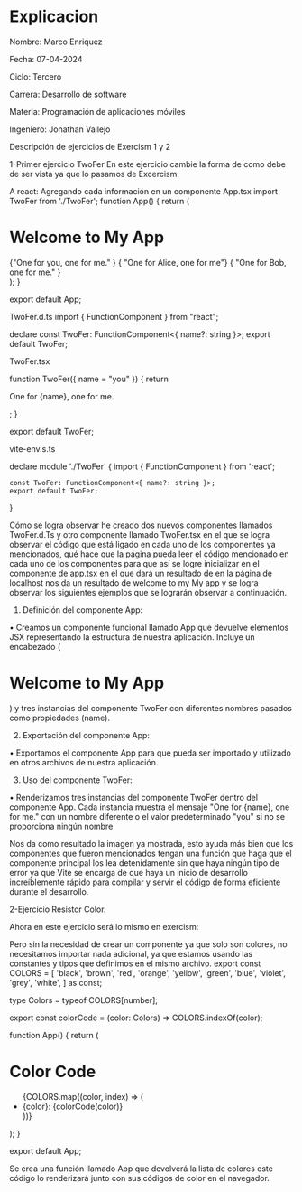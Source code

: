 # Explicacion
Nombre: Marco Enriquez

Fecha: 07-04-2024

Ciclo: Tercero

Carrera: Desarrollo de software

Materia: Programación de aplicaciones móviles 

Ingeniero: Jonathan Vallejo


Descripción de ejercicios de Exercism 1 y 2

1-Primer ejercicio TwoFer
En este ejercicio cambie la forma de como debe de ser vista ya que lo pasamos de Excercism: 
 
A react:
Agregando cada información en un componente 
App.tsx
import TwoFer from './TwoFer'; 
function App() {
  return (
    <div>
      <h1>Welcome to My App</h1>
      <TwoFer /> {"One for you, one for me." }
      <TwoFer name="Alice" /> {  "One for Alice, one for me"}
      <TwoFer name="Bob" /> { "One for Bob, one for me." }
    </div>
  );
}

export default App;

TwoFer.d.ts
import { FunctionComponent } from "react";

declare const TwoFer: FunctionComponent<{ name?: string }>;
export default TwoFer;


TwoFer.tsx

function TwoFer({ name = "you" }) {
  return <p>One for {name}, one for me.</p>;
}

export default TwoFer;


vite-env.s.ts

declare module './TwoFer' {
    import { FunctionComponent } from 'react';
  
    const TwoFer: FunctionComponent<{ name?: string }>;
    export default TwoFer;
  }
  

Cómo se logra observar he creado dos nuevos componentes llamados TwoFer.d.Ts y otro componente llamado TwoFer.tsx en el que se logra observar el código que está ligado en cada uno de los componentes ya mencionados, qué hace que la página pueda leer el código mencionado en cada uno de los componentes para que así se logre inicializar en el componente de app.tsx en el que dará un resultado de en la página de localhost nos da un resultado de welcome to my My app y se logra observar los siguientes ejemplos que se lograrán observar a continuación.

1.	Definición del componente App:

•	Creamos un componente funcional llamado App que devuelve elementos JSX representando la estructura de nuestra aplicación. Incluye un encabezado (<h1>Welcome to My App</h1>) y tres instancias del componente TwoFer con diferentes nombres pasados como propiedades (name).

2.	Exportación del componente App:

•	Exportamos el componente App para que pueda ser importado y utilizado en otros archivos de nuestra aplicación.

3.	Uso del componente TwoFer:

•	Renderizamos tres instancias del componente TwoFer dentro del componente App. Cada instancia muestra el mensaje "One for {name}, one for me." con un nombre diferente o el valor predeterminado "you" si no se proporciona ningún nombre

 
Nos da como resultado la imagen ya mostrada, esto ayuda más bien que los componentes que fueron mencionados tengan una función que haga que el componente principal los lea detenidamente sin que haya ningún tipo de error ya que Vite se encarga de que haya un inicio de desarrollo increíblemente rápido para compilar y servir el código de forma eficiente durante el desarrollo.

2-Ejercicio Resistor Color.

Ahora en este ejercicio será lo mismo en exercism:
 
Pero sin la necesidad de crear un componente ya que solo son colores, no necesitamos importar nada adicional, ya que estamos usando las constantes y tipos que definimos en el mismo archivo.
export const COLORS = [
  'black',
  'brown',
  'red',
  'orange',
  'yellow',
  'green',
  'blue',
  'violet',
  'grey',
  'white',
] as const;

type Colors = typeof COLORS[number];

export const colorCode = (color: Colors) => COLORS.indexOf(color);

function App() {
  return (
    <div>
      <h1>Color Code</h1>
      <ul>
        {COLORS.map((color, index) => (
          <li key={index}>{color}: {colorCode(color)}</li>
        ))}
      </ul>
    </div>
  );
}

export default App;

Se crea una función llamado App que devolverá la lista de colores este código lo renderizará junto con sus códigos de color en el navegador.
 



